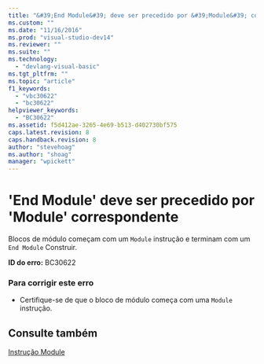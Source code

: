 ```yaml
---
title: "&#39;End Module&#39; deve ser precedido por &#39;Module&#39; correspondente | Microsoft Docs"
ms.custom: ""
ms.date: "11/16/2016"
ms.prod: "visual-studio-dev14"
ms.reviewer: ""
ms.suite: ""
ms.technology: 
  - "devlang-visual-basic"
ms.tgt_pltfrm: ""
ms.topic: "article"
f1_keywords: 
  - "vbc30622"
  - "bc30622"
helpviewer_keywords: 
  - "BC30622"
ms.assetid: f5d412ae-3265-4e69-b513-d402730bf575
caps.latest.revision: 8
caps.handback.revision: 8
author: "stevehoag"
ms.author: "shoag"
manager: "wpickett"
---
```

# &#39;End Module&#39; deve ser precedido por &#39;Module&#39; correspondente
Blocos de módulo começam com um `Module` instrução e terminam com um `End Module` Construir.  
  
 **ID do erro:** BC30622  
  
### Para corrigir este erro  
  
-   Certifique\-se de que o bloco de módulo começa com uma `Module` instrução.  
  
## Consulte também  
 [Instrução Module](../../visual-basic/language-reference/statements/module-statement.md)